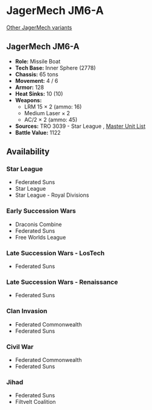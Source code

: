 # JagerMech JM6-A 

[Other JagerMech variants](../jagermech.md) 

## JagerMech JM6-A 

- **Role:** Missile Boat 
- **Tech Base:** Inner Sphere (2778) 
- **Chassis:** 65 tons 
- **Movement:** 4 / 6 
- **Armor:** 128 
- **Heat Sinks:** 10 (10) 
- **Weapons:** 
  - LRM 15 × 2 (ammo: 16) 
  - Medium Laser × 2 
  - AC/2 × 2 (ammo: 45) 
- **Sources:** TRO 3039 - Star League , [Master Unit List](http://masterunitlist.info/Unit/Details/1665/jagermech-jm6-a) 
- **Battle Value:** 1122 

## Availability 

### Star League 

- Federated Suns 
- Star League 
- Star League - Royal Divisions 

### Early Succession Wars 

- Draconis Combine 
- Federated Suns 
- Free Worlds League 

### Late Succession Wars - LosTech 

- Federated Suns 

### Late Succession Wars - Renaissance 

- Federated Suns 

### Clan Invasion 

- Federated Commonwealth 
- Federated Suns 

### Civil War 

- Federated Commonwealth 
- Federated Suns 

### Jihad 

- Federated Suns 
- Filtvelt Coalition 

